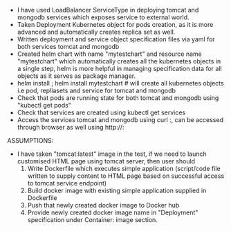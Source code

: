 - I have used LoadBalancer ServiceType in deploying tomcat and mongodb services which exposes service to external world.
- Taken Deployment Kubernetes object for pods creation, as it is more advanced and automatically creates replica set as well.
- Written deployment and service object specification files via yaml for both services tomcat and mongodb
- Created helm chart with name "mytestchart" and resource name "mytestchart" which automatically creates all the kubernetes objects in a single step, helm is more helpful in managing specification data for all objects as it serves as package manager.
- helm install <chart-name> ; helm install mytestchart # will create all kubernetes objects i.e pod, repliasets and service for tomcat and mongodb
- Check that pods are running state for both tomcat and mongodb using "kubectl get pods"
- Check that services are created using kubectl get services
- Access the services tomcat and mongodb using curl <external-IP>:<PORT>, can be accessed through browser as well using http://<external-IP>:<PORT>

ASSUMPTIONS:
- I have taken "tomcat:latest" image in the test, if we need to launch customised HTML page using tomcat server, then user should 
  1. Write Dockerfile which executes simple application (script/code file written to supply content to HTML page based on successful access to tomcat service endpoint)
  2. Build docker image with existing simple application supplied in Dockerfile
  3. Push that newly created docker image to Docker hub
  3. Provide newly created docker image name in "Deployment" specification under Container: image section.
